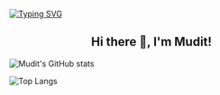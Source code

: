 [![Typing SVG](https://readme-typing-svg.herokuapp.com?multiline=true&width=500&lines=Full-stack+web+developer.++++++++++)](https://git.io/typing-svg)

<h2 align="center">Hi there 👋, I'm Mudit!</h2>

![Mudit's GitHub stats](https://github-readme-stats.vercel.app/api?username=MuditWadhwa&show_icons=true&theme=tokyonight)


![Top Langs](https://github-readme-stats.vercel.app/api/top-langs/?username=MuditWadhwa&layout=compact)

